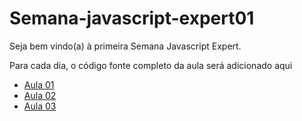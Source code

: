 # Semana-javascript-expert01


Seja bem vindo(a) à primeira Semana Javascript Expert.

Para cada dia, o código fonte completo da aula será adicionado aqui


- [Aula 01](./aula01/jsexpert01-skeleton-ew)
- [Aula 02](./aula02/jsexpert01-skeleton-ew)
- [Aula 03](./aula03/jsexpert01-skeleton-ew)
